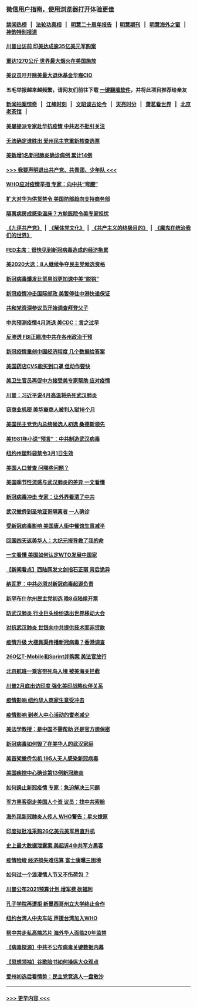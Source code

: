 ### [微信用户指南，使用浏览器打开体验更佳](https://github.com/gfw-breaker/banned-news1/blob/master/indexes/wechat-guide.md?t=0)
#### [禁闻热榜](热点新闻.md?t=0)  &nbsp;&nbsp;|&nbsp;&nbsp; [法轮功真相](https://github.com/gfw-breaker/truth/blob/master/README.md?t=0) &nbsp;&nbsp;|&nbsp;&nbsp; [明慧二十周年报告](https://github.com/gfw-breaker/mh-reports/blob/master/README.md?t=0) &nbsp;&nbsp;|&nbsp;&nbsp;[明慧期刊](https://github.com/gfw-breaker/mh-qikan) &nbsp;&nbsp;|&nbsp;&nbsp; [明慧海外之窗](https://github.com/gfw-breaker/mh-news/blob/master/README.md?t=0) &nbsp;&nbsp;|&nbsp;&nbsp; [神韵特别报道](https://github.com/gfw-breaker/mh-news/blob/master/shenyun.md?t=0)
#### [川普出访前 印美达成逾35亿美元军购案](../pages/nsc412/n11865444.md?t=02131944) 
#### [重达1270公斤 世界最大烟火在美国施放](../pages/nsc412/n11865198.md?t=02131944) 
#### [美议员吁开除美最大退休基金华裔CIO](../pages/nsc412/n11865230.md?t=02131944) 
#### 五毛举报越来越频繁，请网友们前往下载 [一键翻墙软件](https://github.com/gfw-breaker/ssr-accounts)，并将此项目推荐给亲友
#### [新闻拍案惊奇](https://github.com/gfw-breaker/banned-news1/blob/master/pages/link4.md) &nbsp;&nbsp;|&nbsp;&nbsp; [江峰时刻](https://github.com/gfw-breaker/banned-news1/blob/master/pages/link4.md) &nbsp;&nbsp;|&nbsp;&nbsp; [文昭谈古论今](https://github.com/gfw-breaker/banned-news1/blob/master/pages/link4.md) &nbsp;&nbsp;|&nbsp;&nbsp; [天亮时分](https://github.com/gfw-breaker/banned-news1/blob/master/pages/link4.md) &nbsp;&nbsp;|&nbsp;&nbsp; [萧茗看世界](https://github.com/gfw-breaker/banned-news1/blob/master/pages/link4.md) &nbsp;&nbsp;|&nbsp;&nbsp; [北京老茶馆](https://github.com/gfw-breaker/banned-news1/blob/master/pages/link4.md) &nbsp;&nbsp;|&nbsp;&nbsp; 
#### [美屡提派专家赴华抗疫情 中共迟不批引关注](../pages/nsc412/n11864719.md?t=02131944) 
#### [无法确定谁胜出 爱州民主党重新核查选票](../pages/nsc412/n11864830.md?t=02131944) 
#### [美新增1名新冠肺炎确诊病例 累计14例](../pages/nsc412/n11864893.md?t=02131944) 
#### [>>> 我要声明退出共产党、共青团、少年队 <<<](https://github.com/begood0513/goodnews/blob/master/quit/letter.md) 
#### [WHO应对疫情举措 专家：向中共“弯腰”](../pages/nsc412/n11864727.md?t=02131944) 
#### [扩大对华为供货禁令 美国防部趋向支持商务部](../pages/nsc412/n11864773.md?t=02131944) 
#### [隔离病房成感染温床？方舱医院令美专家担忧](../pages/nsc412/n11864575.md?t=02131944) 
#### [《九评共产党》](https://github.com/begood0513/9ping.md/blob/master/README.md) &nbsp;|&nbsp; [《解体党文化》](../../../../jtdwh.md/blob/master/README.md)  &nbsp;|&nbsp; [《共产主义的终极目的》](../../../../gczydzjmd.md/blob/master/README.md) &nbsp;|&nbsp; [《魔鬼在统治我们的世界》](../../../../mgztzwmdsj.md/blob/master/README.md) 
#### [FED主席：很快见到新冠病毒造成的经济拖累](../pages/nsc412/n11864507.md?t=02131944) 
#### [美2020大选：8人继续争夺民主党候选资格](../pages/nsc412/n11864327.md?t=02131944) 
#### [新冠病毒爆发比贸易战更加速中美“脱钩”](../pages/nsc412/n11864470.md?t=02131944) 
#### [新冠疫情冲击国际邮政 美暂停往中港快递保证](../pages/nsc412/n11864207.md?t=02131944) 
#### [共和党资深参议员开始调查拜登父子](../pages/nsc412/n11863984.md?t=02131944) 
#### [中共预测疫情4月消退 美CDC：言之过早](../pages/nsc412/n11864310.md?t=02131944) 
#### [反渗透 FBI正瞄准中共在各州政治干预](../pages/nsc412/n11864300.md?t=02131944) 
#### [新冠疫情重创中国经济程度 几个数据给答案](../pages/nsc412/n11864203.md?t=02131944) 
#### [美国药店CVS能买到口罩 但动作要快](../pages/nsc412/n11862438.md?t=02131944) 
#### [美卫生官员再促中方接受美专家帮助 应对疫情](../pages/nsc412/n11864043.md?t=02131944) 
#### [川普：习近平说4月高温将杀死武汉肺炎](../pages/nsc412/n11860814.md?t=02131944) 
#### [窃商业机密 美华裔商人被判入狱16个月](../pages/nsc412/n11863911.md?t=02131944) 
#### [美国民主党党内总统候选人初选 桑德斯领先](../pages/nsc412/n11863475.md?t=02131944) 
#### [美1981年小说“预言”：中共制造武汉病毒](../pages/nsc412/n11863306.md?t=02131944) 
#### [纽约州塑料袋禁令3月1日生效](../pages/nsc412/n11862832.md?t=02131944) 
#### [美国人口普查  问哪些问题？](../pages/nsc412/n11862808.md?t=02131944) 
#### [美国季节性流感与武汉肺炎的差异 一文看懂](../pages/nsc412/n11862428.md?t=02131944) 
#### [新冠病毒冲击 专家：让外界看清了中共](../pages/nsc412/n11862280.md?t=02131944) 
#### [武汉撤侨到圣地亚哥隔离者 一人确诊](../pages/nsc412/n11862460.md?t=02131944) 
#### [受新冠病毒影响 美国唐人街中餐馆生意减半](../pages/nsc412/n11861940.md?t=02131944) 
#### [回国四天返美华人：大纪元报导救了我的命](../pages/nsc412/n11862181.md?t=02131944) 
#### [一文看懂 美国如何认定WTO发展中国家](../pages/nsc412/n11862051.md?t=02131944) 
#### [【新闻看点】西陆网发文剑指石正丽 背后诡异](../pages/nsc412/n11861792.md?t=02131944) 
#### [纳瓦罗：中共必须对新冠病毒起源负责](../pages/nsc412/n11861810.md?t=02131944) 
#### [新罕布什尔州民主党初选 晚8点陆续开票](../pages/nsc412/n11861872.md?t=02131944) 
#### [防武汉肺炎 行业巨头纷纷退出世界移动大会](../pages/nsc412/n11861795.md?t=02131944) 
#### [对抗武汉肺炎 世银向中共提供技术而非贷款](../pages/nsc412/n11861652.md?t=02131944) 
#### [疫情升级 大楼粪渠传播新冠病毒？香港调查](../pages/nsc412/n11861556.md?t=02131944) 
#### [260亿T-Mobile和Sprint并购案 美法官放行](../pages/nsc412/n11861511.md?t=02131944) 
#### [北京航班一乘客带死鸟入境 被美海关拦截](../pages/nsc412/n11861317.md?t=02131944) 
#### [川普2月底出访印度 强化美印战略伙伴关系](../pages/nsc412/n11860557.md?t=02131944) 
#### [疫情影响  纽约华人商家生意受冲击](../pages/nsc412/n11860284.md?t=02131944) 
#### [疫情影响  到老人中心活动的耆老减少](../pages/nsc412/n11860199.md?t=02131944) 
#### [美法学教授：是中国不需帮助 还是官方想保密](../pages/nsc412/n11859492.md?t=02131944) 
#### [新冠病毒如何毁了在美华人的武汉家庭](../pages/nsc412/n11859524.md?t=02131944) 
#### [美首架撤侨包机 195人无人感染新冠病毒](../pages/nsc412/n11859908.md?t=02131944) 
#### [美国疾控中心确诊第13例新冠肺炎](../pages/nsc412/n11859966.md?t=02131944) 
#### [如何遏止新冠疫情 专家：急迫解决三问题](../pages/nsc412/n11859685.md?t=02131944) 
#### [军方黑客窃走美国人个资 议员：找中共索赔](../pages/nsc412/n11859371.md?t=02131944) 
#### [海外现新冠肺炎人传人 WHO警告：星火燎原](../pages/nsc412/n11859252.md?t=02131944) 
#### [印度拟批准采购26亿美元美军用直升机](../pages/nsc412/n11859143.md?t=02131944) 
#### [史上最大数据泄露案 美起诉4中共军方黑客](../pages/nsc412/n11859115.md?t=02131944) 
#### [疫情险峻 经济损失难估算 富士康曝三困境](../pages/nsc412/n11859120.md?t=02131944) 
#### [如何过一个浪漫情人节又不伤荷包 ？](../pages/nsc412/n11858969.md?t=02131944) 
#### [川普公布2021预算计划 增军费 砍福利](../pages/nsc412/n11859012.md?t=02131944) 
#### [孔子学院再遭拒 新墨西哥州立大学终止合作](../pages/nsc412/n11858661.md?t=02131944) 
#### [纽约台湾人中央车站  声援台湾加入WHO](../pages/nsc412/n11857757.md?t=02131944) 
#### [帮中共走私高端芯片 海外华人面临20年监禁](../pages/nsc412/n11855016.md?t=02131944) 
#### [【病毒探源】中共不公布病毒关键数据内幕](../pages/nsc412/n11856584.md?t=02131944) 
#### [【思想领袖】谷歌脸书如何操纵大众观点](../pages/nsc412/n11680874.md?t=02131944) 
#### [爱州初选后看情势：民主党竞选人一盘散沙](../pages/nsc412/n11856557.md?t=02131944) 

----
#### [ >>> 更早内容 <<< ](../indexes/nsc412-earlier.md)
